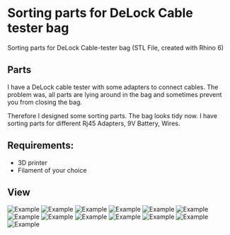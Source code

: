 # Sorting parts for DeLock Cable tester bag
Sorting parts for DeLock Cable-tester bag (STL File, created with Rhino 6) 

## Parts
I have a DeLock cable tester with some adapters to connect cables. 
The problem was, all parts are lying around in the bag 
and sometimes prevent you from closing the bag.

Therefore I designed some sorting parts. The bag looks tidy now. 
I have sorting parts for different Rj45 Adapters, 9V Battery, Wires.

## Requirements:
* 3D printer 
* Filament of your choice

## View
![Example](iso1.jpg)
![Example](iso2.jpg)
![Example](iso3.jpg)
![Example](iso4.jpg)
![Example](20200220-DSC04961.jpg)
![Example](20200220-DSC04946.jpg)
![Example](20200220-DSC04947.jpg)
![Example](20200220-DSC04949.jpg)
![Example](20200220-DSC04950.jpg)
![Example](20200220-DSC04953.jpg)
![Example](20200220-DSC04956.jpg)
![Example](20200220-DSC04958.jpg)
![Example](20200220-DSC04959.jpg)


